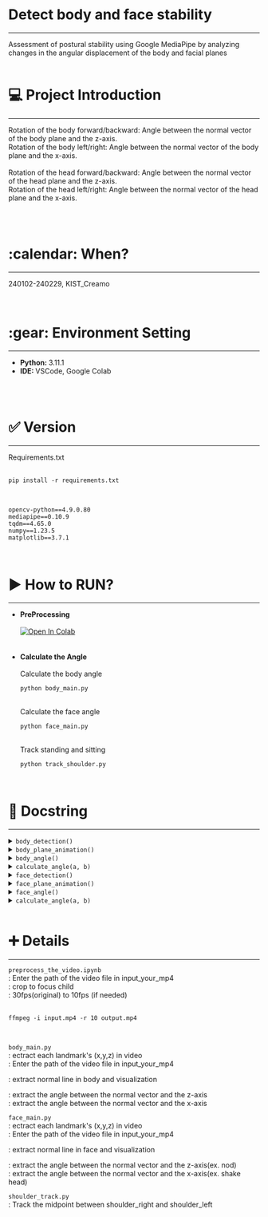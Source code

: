<h1> Detect body and face stability </h1>
<hr/>
Assessment of postural stability using Google MediaPipe by analyzing changes in the angular displacement of the body and facial planes
<br/><br/>
<h1>💻 Project Introduction </h1>
<hr/>

Rotation of the body forward/backward: Angle between the normal vector of the body plane and the z-axis.<br/>
Rotation of the body left/right: Angle between the normal vector of the body plane and the x-axis.<br/>
<br/>
Rotation of the head forward/backward: Angle between the normal vector of the head plane and the z-axis.<br/>
Rotation of the head left/right: Angle between the normal vector of the head plane and the x-axis.<br/>

<br/><br/>
<h1>:calendar: When? </h1>
<hr/>
240102-240229, KIST_Creamo<br/>
<br/><br/>
<h1>:gear: Environment Setting</h1>
<hr/>
<ul>
  <li><b>Python: </b> 3.11.1</li>
  <li><b>IDE: </b> VSCode, Google Colab</li>
</ul>
<br/><br/>
<h1>✅ Version</h1>
<hr/>
Requirements.txt<br/><br/>


    pip install -r requirements.txt

<br/>

    opencv-python==4.9.0.80
    mediapipe==0.10.9
    tqdm==4.65.0
    numpy==1.23.5
    matplotlib==3.7.1

<br/>

<h1>▶ How to RUN? </h1>
<hr/>

<ul>
  <li><b>PreProcessing</b><br/></li>
  <br/>
  <a target="_blank" href="https://colab.research.google.com/github/jisally/detect_body_N_face_stability/blob/main/preprocess_the_video.ipynb">
  <img src="https://colab.research.google.com/assets/colab-badge.svg" alt="Open In Colab"/>
</a>
  <br/><br/><br/>
  <li><b>Calculate the Angle</b><br/></li>
  <br/>
  Calculate the body angle


    python body_main.py

<br/>  
  Calculate the face angle


    python face_main.py


<br/>  
  Track standing and sitting


    python track_shoulder.py
    
</ul>


<br/>

<h1> 📄 Docstring </h1>
<hr/>

<details>
<summary><code>body_detection()</code></summary>

Detects body landmarks from a video using MediaPipe Pose.

### Parameters:
- `video_path` (str): Path to the input video file.

### Notes:
- Saves the detected landmark coordinates as JSON files in the 'pose_landmark' directory.

</details>

<details>
<summary><code>body_plane_animation()</code></summary>

Creates a 3D animation of body planes based on the detected shoulder landmarks.

### Notes:
- Reads the shoulder landmark coordinates from JSON files and generates the animation.
- Saves the computed body planes and the origin coordinates as JSON files.

</details>

<details>
<summary><code>body_angle()</code></summary>

Calculates body angles from the detected body planes.

### Notes:
- Reads the computed body planes from a JSON file and calculates the front-back and right-left angles.
- Saves the calculated angles as JSON files.

</details>

<details>
<summary><code>calculate_angle(a, b)</code></summary>

Calculates the angle between two vectors.

### Parameters:
- `a` (list): First vector.
- `b` (list): Second vector.

### Returns:
- `float`: Angle between the two vectors in degrees.

</details>

<details>
<summary><code>face_detection()</code></summary>

Detects facial landmarks from a video using MediaPipe FaceMesh.

### Parameters:
- `video_path` (str): Path to the input video file.

### Notes:
- Saves the detected facial landmark coordinates as JSON files in the 'face_landmark' directory.

</details>

<details>
<summary><code>face_plane_animation()</code></summary>

Generates a 3D animation of facial planes based on the detected facial landmarks.

### Notes:
- Reads the facial landmark coordinates from JSON files and generates the animation.
- Saves the computed facial planes as JSON files.

</details>

<details>
<summary><code>face_angle()</code></summary>

Calculates facial angles from the detected facial planes.

### Notes:
- Reads the computed facial planes from a JSON file and calculates the front-back and right-left angles.
- Saves the calculated angles as JSON files.

</details>

<details>
<summary><code>calculate_angle(a, b)</code></summary>

Calculates the angle between two vectors.

### Parameters:
- `a` (list): First vector.
- `b` (list): Second vector.

### Returns:
- `float`: Angle between the two vectors in degrees.

</details>
<br/>


<h1> ➕ Details </h1>
<hr/>
  
`preprocess_the_video.ipynb`
<br/>
: Enter the path of the video file in input_your_mp4
<br/>
: crop to focus child
<br/>
: 30fps(original) to 10fps (if needed)
<br/><br/>

    ffmpeg -i input.mp4 -r 10 output.mp4

 <br/>
 
`body_main.py`
<br/>
: ectract each landmark's (x,y,z) in video
<br/>
: Enter the path of the video file in input_your_mp4
<br/>

: extract normal line in body and visualization<br/>

: extract the angle between the normal vector and the z-axis<br/>
: extract the angle between the normal vector and the x-axis

`face_main.py`<br/>
: ectract each landmark's (x,y,z) in video
<br/>
: Enter the path of the video file in input_your_mp4
<br/>

: extract normal line in face and visualization

: extract the angle between the normal vector and the z-axis(ex. nod)<br/>
: extract the angle between the normal vector and the x-axis(ex. shake head)
<br/>

`shoulder_track.py`<br/>
: Track the midpoint between shoulder_right and shoulder_left
